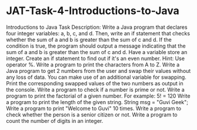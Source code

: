 # JAT-Task-4-Introductions-to-Java
Introductions to Java
Task Description:
Write a Java program that declares four integer variables: a, b, c, and d. Then, write an if statement that checks whether the sum of a and b is greater than the sum of c and d. If the condition is true, the program should output a message indicating that the sum of a and b is greater than the sum of c and d.
Have a variable store an integer. Create an if statement to find out if it's an even number.
Hint: Use operator %.
Write a program to print the characters from A to Z.
Write a Java program to get 2 numbers from the user and swap their values without any loss of data. You can make use of an additional variable for swapping. Print the corresponding swapped values of the two numbers as output in the console.
Write a program to check if a number is prime or not.
Write a program to print the factorial of a given number.
For example: 5! = 120
Write a program to print the length of the given string.
String msg = "Guvi Geek";
Write a program to print "Welcome to Guvi" 10 times.
Write a program to check whether the person is a senior citizen or not.
Write a program to count the number of digits in an integer.
